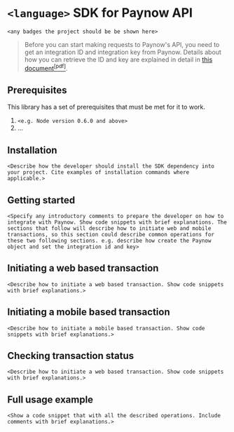 # `<language>` SDK for Paynow API
`<any badges the project should be be shown here>`

> Before you can start making requests to Paynow's API, you need to get an integration ID and integration key from Paynow. Details about how you can retrieve the ID and key are explained in detail in [this document<sup>[pdf]</sup>](https://github.com/paynow/Paynow-Java-SDK/wiki/Setting-up-your-developer-account).

## Prerequisites
This library has a set of prerequisites that must be met for it to work.

1.  `<e.g. Node version 0.6.0 and above>`
2.  ...

## Installation

`<Describe how the developer should install the SDK dependency into your project. Cite examples of installation commands where applicable.>`

## Getting started
`<Specify any introductory comments to prepare the developer on how to integrate with Paynow.
Show code snippets with brief explanations. The sections that follow will describe how to initiate web and mobile transactions, so this section could describe common operations for these two following sections. e.g. describe how create the Paynow object and set the integration id and key>`

## Initiating a web based transaction
`<Describe how to initiate a web based transaction. Show code snippets with brief explanations.>`

## Initiating a mobile based transaction
`<Describe how to initiate a mobile based transaction. Show code snippets with brief explanations.>`


## Checking transaction status
`<Describe how to initiate a web based transaction. Show code snippets with brief explanations.>`

## Full usage example
`<Show a code snippet that with all the described operations. Include comments with brief explanations.>`
